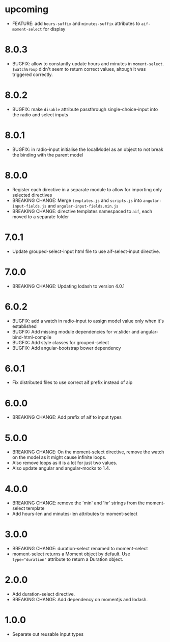# upcoming

* FEATURE: add `hours-suffix` and `minutes-suffix` attributes to `aif-moment-select` for display

# 8.0.3

* BUGFIX: allow to constantly update hours and minutes in `moment-select`. `$watchGroup` didn't seem to return correct values, altough it was triggered correctly.

# 8.0.2

* BUGFIX: make `disable` attribute passthrough single-choice-input into the radio and select inputs

# 8.0.1

* BUGFIX: in radio-input initialise the localModel as an object to not break the binding with the parent model

# 8.0.0

* Register each directive in a separate module to allow for importing only selected directives
* BREAKING CHANGE: Merge `templates.js` and `scripts.js` into `angular-input-fields.js` and `angular-input-fields.min.js`
* BREAKING CHANGE: directive templates namespaced to `aif`, each moved to a separate folder

# 7.0.1

* Update grouped-select-input html file to use aif-select-input directive.

# 7.0.0

* BREAKING CHANGE: Updating lodash to version 4.0.1

# 6.0.2

* BUGFIX: add a watch in radio-input to assign model value only when it's established
* BUGFIX: Add missing module dependencies for vr.slider and angular-bind-html-compile
* BUGFIX: Add style classes for grouped-select
* BUGFIX: Add angular-bootstrap bower dependency

# 6.0.1

* Fix distributed files to use correct aif prefix instead of aip

# 6.0.0

* BREAKING CHANGE: Add prefix of aif to input types

# 5.0.0

* BREAKING CHANGE: On the moment-select directive, remove the watch on the model as it might cause infinite loops.
* Also remove loops as it is a lot for just two values.
* Also update angular and angular-mocks to 1.4.

# 4.0.0

* BREAKING CHANGE: remove the 'min' and 'hr' strings from the moment-select template
* Add hours-len and minutes-len attributes to moment-select

# 3.0.0

* BREAKING CHANGE: duration-select renamed to moment-select
* moment-select returns a Moment object by default. Use `type="duration"`
attribute to return a Duration object.

# 2.0.0

* Add duration-select directive.
* BREAKING CHANGE: Add dependency on momentjs and lodash.

# 1.0.0

* Separate out reusable input types
